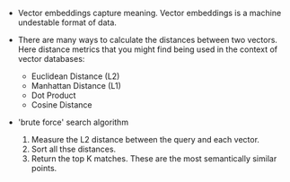 + Vector embeddings capture meaning. Vector embeddings is a machine undestable format of data.

+ There are many ways to calculate the distances between two vectors. Here distance metrics that you might find being used in the context of vector databases:
    + Euclidean Distance (L2)
    + Manhattan Distance (L1)
    + Dot Product
    + Cosine Distance

+ 'brute force' search algorithm
    1. Measure the L2 distance between the query and each vector.
    2. Sort all thse distances.
    3. Return the top K matches. These are the most semantically similar points.